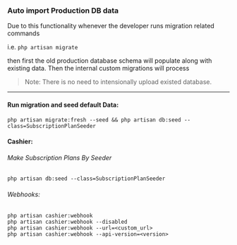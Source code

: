 ### Auto import Production DB data

Due to this functionality whenever the developer runs migration related commands 

i.e. `php artisan migrate` 

then first the old production database schema will populate along with existing data. Then the internal custom migrations  will process


>Note: There is no need to intensionally upload existed database.

---

#### Run migration and seed default Data:
```
php artisan migrate:fresh --seed && php artisan db:seed --class=SubscriptionPlanSeeder
```

#### Cashier:

###### Make Subscription Plans By Seeder
```
php artisan db:seed --class=SubscriptionPlanSeeder
```

###### Webhooks:
```
php artisan cashier:webhook 
php artisan cashier:webhook --disabled
php artisan cashier:webhook --url=<custom_url>
php artisan cashier:webhook --api-version=<version>

